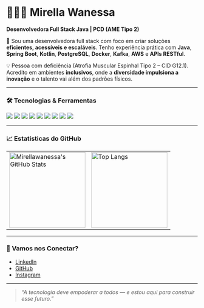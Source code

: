 # 👩🏻‍💻 Mirella Wanessa</h1>
**Desenvolvedora Full Stack Java | PCD (AME Tipo 2)**

💬 Sou uma desenvolvedora full stack com foco em criar soluções **eficientes, acessíveis e escaláveis**. Tenho experiência prática com **Java**, **Spring Boot**, **Kotlin**, **PostgreSQL**, **Docker**, **Kafka**, **AWS** e **APIs RESTful**.

💡 Pessoa com deficiência (Atrofia Muscular Espinhal Tipo 2 – CID G12.1).  
Acredito em ambientes **inclusivos**, onde a **diversidade impulsiona a inovação** e o talento vai além dos padrões físicos.

---

### 🛠️ Tecnologias & Ferramentas

<p align="left">
  <img src="https://img.shields.io/badge/Java-ED8B00?style=for-the-badge&logo=java&logoColor=white"/>
  <img src="https://img.shields.io/badge/Kotlin-7F52FF?style=for-the-badge&logo=kotlin&logoColor=white"/>
  <img src="https://img.shields.io/badge/Spring_Boot-6DB33F?style=for-the-badge&logo=spring-boot&logoColor=white"/>
  <img src="https://img.shields.io/badge/PostgreSQL-4169E1?style=for-the-badge&logo=postgresql&logoColor=white"/>
  <img src="https://img.shields.io/badge/Kafka-231F20?style=for-the-badge&logo=apache-kafka&logoColor=white"/>
  <img src="https://img.shields.io/badge/Docker-2496ED?style=for-the-badge&logo=docker&logoColor=white"/>
  <img src="https://img.shields.io/badge/AWS-232F3E?style=for-the-badge&logo=amazon-aws&logoColor=white"/>
  <img src="https://img.shields.io/badge/CI/CD-007ACC?style=for-the-badge&logo=azure-pipelines&logoColor=white"/>
  <img src="https://img.shields.io/badge/Git-F05032?style=for-the-badge&logo=git&logoColor=white"/>
</p>

---

### 📈 Estatísticas do GitHub

<table align="center">
  <tr>
    <td>
      <img alt="Mirellawanessa's GitHub Stats" height="200" src="https://github-readme-stats.vercel.app/api?username=Mirellawanessa&show_icons=true&theme=tokyonight&include_all_commits=true&locale=pt-br" />
    </td>
    <td>
      <img alt="Top Langs" height="200" src="https://github-readme-stats.vercel.app/api/top-langs/?username=Mirellawanessa&theme=tokyonight&layout=compact&custom_title=Tecnologias&langs_count=9" />
    </td>
  </tr>
</table>

---

### 🤝 Vamos nos Conectar?

- [LinkedIn](https://www.linkedin.com/in/mirellawanessa/)  
- [GitHub](https://github.com/Mirellawanessa)
- [Instagram](https://www.instagram.com/myfilearchive)
---

> _“A tecnologia deve empoderar a todos — e estou aqui para construir esse futuro.”_
